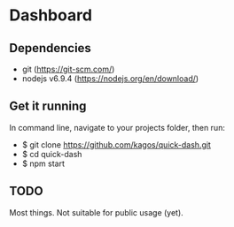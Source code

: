 # Dashboard

## Dependencies
- git (https://git-scm.com/)
- nodejs v6.9.4 (https://nodejs.org/en/download/) 

## Get it running
In command line, navigate to your projects folder, then run:
- $ git clone https://github.com/kagos/quick-dash.git
- $ cd quick-dash
- $ npm start

## TODO
Most things.  Not suitable for public usage (yet).